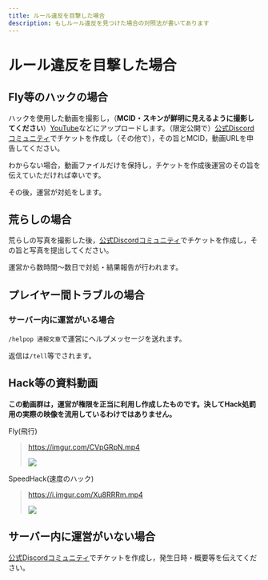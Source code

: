 ```yaml
---
title: ルール違反を目撃した場合
description: もしルール違反を見つけた場合の対照法が書いてあります
---
```

# ルール違反を目撃した場合
## Fly等のハックの場合
ハックを使用した動画を撮影し，（**MCID・スキンが鮮明に見えるように撮影してください**）[YouTube](https://www.youtube.com)などにアップロードします。（限定公開で）[公式Discordコミュニティ](https://www.discord.gg/WudKwEj)でチケットを作成し（その他で），その旨とMCID，動画URLを申告してください。

わからない場合，動画ファイルだけを保持し，チケットを作成後運営のその旨を伝えていただければ幸いです。

その後，運営が対処をします。
## 荒らしの場合
荒らしの写真を撮影した後，[公式Discordコミュニティ](https://www.discord.gg/WudKwEj)でチケットを作成し，その旨と写真を提出してください。

運営から数時間～数日で対処・結果報告が行われます。
## プレイヤー間トラブルの場合
### サーバー内に運営がいる場合
`/helpop 通報文章`で運営にヘルプメッセージを送れます。

返信は`/tell`等でされます。

## Hack等の資料動画
**この動画群は，運営が権限を正当に利用し作成したものです。決してHack処罰用の実際の映像を流用しているわけではありません。**

Fly(飛行)
> https://imgur.com/CVpGRpN.mp4
> 
> ![](https://i.imgur.com/u9IYDpY.gif)

SpeedHack(速度のハック)
> https://i.imgur.com/Xu8RRRm.mp4
> 
>![](https://i.imgur.com/SIXEP74.gif)

## サーバー内に運営がいない場合
[公式Discordコミュニティ](https://www.discord.gg/WudKwEj)でチケットを作成し，発生日時・概要等を伝えてください。